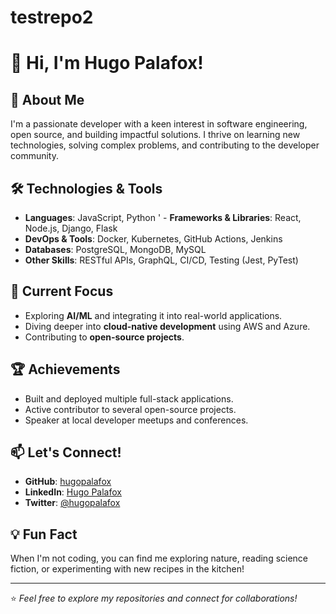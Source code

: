 # testrepo2
# 👋 Hi, I'm Hugo Palafox!

## 🚀 About Me
I'm a passionate developer with a keen interest in software engineering, open source, and building impactful solutions. I thrive on learning new technologies, solving complex problems, and contributing to the developer community.

## 🛠️ Technologies & Tools
- **Languages**: JavaScript, Python
' - **Frameworks & Libraries**: React, Node.js, Django, Flask
 - **DevOps & Tools**: Docker, Kubernetes, GitHub Actions, Jenkins
- **Databases**: PostgreSQL, MongoDB, MySQL
- **Other Skills**: RESTful APIs, GraphQL, CI/CD, Testing (Jest, PyTest)

## 🌱 Current Focus
- Exploring **AI/ML** and integrating it into real-world applications.
- Diving deeper into **cloud-native development** using AWS and Azure.
- Contributing to **open-source projects**.

## 🏆 Achievements
- Built and deployed multiple full-stack applications.
- Active contributor to several open-source projects.
- Speaker at local developer meetups and conferences.

## 📫 Let's Connect!
- **GitHub**: [hugopalafox](https://github.com/hugopalafox)
- **LinkedIn**: [Hugo Palafox](https://www.linkedin.com/in/hugo-palafox)
- **Twitter**: [@hugopalafox](https://twitter.com/hugopalafox)

## 💡 Fun Fact
When I'm not coding, you can find me exploring nature, reading science fiction, or experimenting with new recipes in the kitchen!

---
⭐️ _Feel free to explore my repositories and connect for collaborations!_
